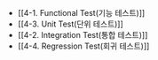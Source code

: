 - [[4-1. Functional Test(기능 테스트)]]
- [[4-3. Unit Test(단위 테스트)]]
- [[4-2. Integration Test(통합 테스트)]]
- [[4-4. Regression Test(회귀 테스트)]]